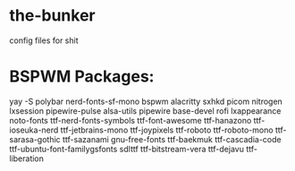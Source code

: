 # the-bunker
config files for shit

# BSPWM Packages:
yay -S polybar nerd-fonts-sf-mono bspwm alacritty sxhkd picom nitrogen lxsession pipewire-pulse alsa-utils pipewire base-devel rofi lxappearance noto-fonts ttf-nerd-fonts-symbols
ttf-font-awesome ttf-hanazono ttf-ioseuka-nerd ttf-jetbrains-mono ttf-joypixels ttf-roboto ttf-roboto-mono ttf-sarasa-gothic ttf-sazanami gnu-free-fonts ttf-baekmuk ttf-cascadia-code ttf-ubuntu-font-familygsfonts sdlttf ttf-bitstream-vera ttf-dejavu ttf-liberation

